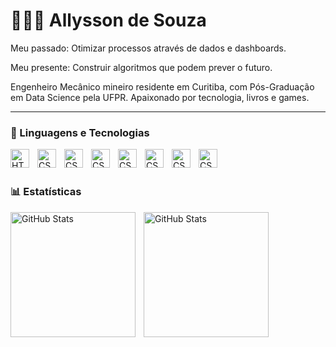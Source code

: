 # 🧑🏽‍💻 Allysson de Souza


Meu passado: Otimizar processos através de dados e dashboards. 

Meu presente: Construir algoritmos que podem prever o futuro.

Engenheiro Mecânico mineiro residente em Curitiba, com Pós-Graduação em Data Science pela UFPR. Apaixonado por tecnologia, livros e games.


---

### 🤖 Linguagens e Tecnologias

<img 
    align="left" 
    alt="HTML"
    title="HTML" 
    width="30px" 
    style="padding-right: 10px;" 
    src= "https://cdn.jsdelivr.net/gh/devicons/devicon@latest/icons/python/python-original-wordmark.svg" />
        
<img 
    align="left" 
    alt="CSS" 
    title="CSS"
    width="30px" 
    style="padding-right: 10px;" 
    src="https://cdn.jsdelivr.net/gh/devicons/devicon@latest/icons/azuresqldatabase/azuresqldatabase-original.svg" />

<img 
    align="left" 
    alt="CSS" 
    title="CSS"
    width="30px" 
    style="padding-right: 10px;" 
    src="https://cdn.jsdelivr.net/gh/devicons/devicon@latest/icons/github/github-original.svg" />

           
<img 
    align="left" 
    alt="CSS" 
    title="CSS"
    width="30px" 
    style="padding-right: 10px;" 
    src= "https://cdn.jsdelivr.net/gh/devicons/devicon@latest/icons/googlecloud/googlecloud-original.svg" />

<img 
    align="left" 
    alt="CSS" 
    title="CSS"
    width="30px" 
    style="padding-right: 10px;" 
    src="https://cdn.jsdelivr.net/gh/devicons/devicon@latest/icons/pandas/pandas-original.svg" />
           

<img 
    align="left" 
    alt="CSS" 
    title="CSS"
    width="30px" 
    style="padding-right: 10px;" 
    src="https://cdn.jsdelivr.net/gh/devicons/devicon@latest/icons/scikitlearn/scikitlearn-original.svg" />
                
<img 
    align="left" 
    alt="CSS" 
    title="CSS"
    width="30px" 
    style="padding-right: 10px;" 
    src= "https://cdn.jsdelivr.net/gh/devicons/devicon@latest/icons/googlecolab/googlecolab-original.svg" />
           
<img 
    align="left" 
    alt="CSS" 
    title="CSS"
    width="30px" 
    style="padding-right: 10px;" 
    src= "https://cdn.jsdelivr.net/gh/devicons/devicon@latest/icons/jupyter/jupyter-original.svg" />
           

<br/>
<br/>

### 📊 Estatísticas

<p>
  <img 
    align="left" 
    alt="GitHub Stats" 
    height="200" 
    style="padding-right: 10px;" 
    src="https://github-readme-stats.vercel.app/api?username=Allyssonsouza1&show_icons=true&theme=tokyonight&include_all_commits=true&locale=pt-br" 
  />

<img 
      align="left" 
      alt="GitHub Stats" 
      height="200" 
      src="https://github-readme-stats.vercel.app/api/top-langs/?username=Allyssonsouza1&theme=tokyonight&layout=compact&custom_title=Tecnologias&langs_count=9" 
  />

</p>
